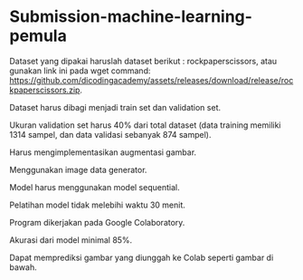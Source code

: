 # Submission-machine-learning-pemula

Dataset yang dipakai haruslah dataset berikut : rockpaperscissors, atau gunakan link ini pada wget command: https://github.com/dicodingacademy/assets/releases/download/release/rockpaperscissors.zip.

Dataset harus dibagi menjadi train set dan validation set.

Ukuran validation set harus 40% dari total dataset (data training memiliki 1314 sampel, dan data validasi sebanyak 874 sampel).

Harus mengimplementasikan augmentasi gambar.

Menggunakan image data generator.

Model harus menggunakan model sequential.

Pelatihan model tidak melebihi waktu 30 menit.

Program dikerjakan pada Google Colaboratory.

Akurasi dari model minimal 85%.

Dapat memprediksi gambar yang diunggah ke Colab seperti gambar di bawah.
